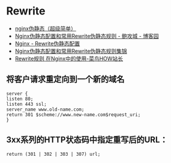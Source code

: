# Rewrite

- [nginx伪静态（超级简单）](https://blog.csdn.net/wojiuwangla/article/details/82259629)
- [Nginx伪静态配置和常用Rewrite伪静态规则 - 鲍攻城 - 博客园](https://www.cnblogs.com/baobaobao/p/6305705.html)
- [Nginx - Rewrite伪静态配置](http://www.youhutong.com/index.php/article/index/99.html)
- [Nginx伪静态配置和常用Rewrite伪静态规则集锦](https://www.cnblogs.com/yangchunlong/articles/8495085.html)
- [Rewrite规则 在Nginx中的使用-菜鸟HOW站长](https://www.cnhzz.com/creating-nginx-rewrite-rules/)

## 将客户请求重定向到一个新的域名

```shell
server {
listen 80;
listen 443 ssl;
server_name www.old-name.com;
return 301 $scheme://www.new-name.com$request_uri;
}
```

## 3xx系列的HTTP状态码中指定重写后的URL：

```shell
return (301 | 302 | 303 | 307) url;
```